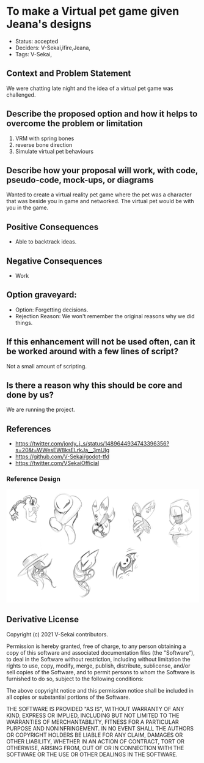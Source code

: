 # To make a Virtual pet game given Jeana's designs

- Status: accepted
- Deciders: V-Sekai,ifire,Jeana,
- Tags: V-Sekai,

## Context and Problem Statement

We were chatting late night and the idea of a virtual pet game was challenged.

## Describe the proposed option and how it helps to overcome the problem or limitation

1. VRM with spring bones
1. reverse bone direction
1. Simulate virtual pet behaviours

## Describe how your proposal will work, with code, pseudo-code, mock-ups, or diagrams

Wanted to create a virtual reality pet game where the pet was a character that was beside you in game and networked. The virtual pet would be with you in the game.

## Positive Consequences <!-- optional -->

- Able to backtrack ideas.

## Negative Consequences <!-- optional -->

- Work

## Option graveyard: <!-- same as above -->

- Option: Forgetting decisions.
- Rejection Reason: We won't remember the original reasons why we did things.

## If this enhancement will not be used often, can it be worked around with a few lines of script?

Not a small amount of scripting.

## Is there a reason why this should be core and done by us?

We are running the project.

## References <!-- optional and numbers of links can vary -->

- https://twitter.com/jordy_j_s/status/1489644934743396356?s=20&t=WWesEW8ksELrkJa__3mUIg
- https://github.com/V-Sekai/godot-tfd
- https://twitter.com/VSekaiOfficial

### Reference Design

![Jeana virtual pet concept](https://raw.githubusercontent.com/V-Sekai/V-Sekai/master/decisions/attachments/virtual_pets/jeana_virtual_pets.png)

## Derivative License

Copyright (c) 2021 V-Sekai contributors.

Permission is hereby granted, free of charge, to any person obtaining a copy
of this software and associated documentation files (the "Software"), to deal
in the Software without restriction, including without limitation the rights
to use, copy, modify, merge, publish, distribute, sublicense, and/or sell
copies of the Software, and to permit persons to whom the Software is
furnished to do so, subject to the following conditions:

The above copyright notice and this permission notice shall be included in all
copies or substantial portions of the Software.

THE SOFTWARE IS PROVIDED "AS IS", WITHOUT WARRANTY OF ANY KIND, EXPRESS OR
IMPLIED, INCLUDING BUT NOT LIMITED TO THE WARRANTIES OF MERCHANTABILITY,
FITNESS FOR A PARTICULAR PURPOSE AND NONINFRINGEMENT. IN NO EVENT SHALL THE
AUTHORS OR COPYRIGHT HOLDERS BE LIABLE FOR ANY CLAIM, DAMAGES OR OTHER
LIABILITY, WHETHER IN AN ACTION OF CONTRACT, TORT OR OTHERWISE, ARISING FROM,
OUT OF OR IN CONNECTION WITH THE SOFTWARE OR THE USE OR OTHER DEALINGS IN THE
SOFTWARE.
